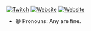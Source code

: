 [![Twitch](https://img.shields.io/twitch/status/aluerie?color=9146FF&label=twitch&logo=twitch&style=for-the-badge)](https://www.twitch.tv/Aluerie)
[![Website](https://img.shields.io/badge/discord-dm-7289da?style=for-the-badge&logo=discord)](https://discordapp.com/users/312204139751014400)
[![Website](https://img.shields.io/badge/website-link-73fdff?style=for-the-badge&logo=githubsponsors)](https://aluerie.github.io/AluBot/)


- 😄 Pronouns: Any are fine.

